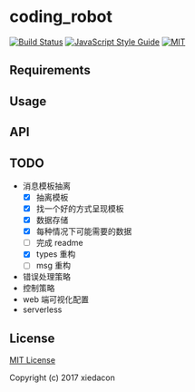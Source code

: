 # coding_robot

[![Build Status](https://travis-ci.org/xiedacon/coding_robot.svg?branch=master)](https://travis-ci.org/xiedacon/coding_robot)
[![JavaScript Style Guide](https://img.shields.io/badge/code_style-standard-brightgreen.svg)](https://standardjs.com)
[![MIT](https://img.shields.io/badge/license-MIT-blue.svg)](https://github.com/xiedacon/coding_robot/blob/master/LICENSE)

## Requirements

## Usage

## API

## TODO

* 消息模板抽离
  * [x] 抽离模板
  * [x] 找一个好的方式呈现模板
  * [x] 数据存储
  * [x] 每种情况下可能需要的数据
  * [ ] 完成 readme
  * [x] types 重构
  * [ ] msg 重构
* 错误处理策略
* 控制策略
* web 端可视化配置
* serverless

## License

[MIT License](https://github.com/xiedacon/coding_robot/blob/master/LICENSE)

Copyright (c) 2017 xiedacon